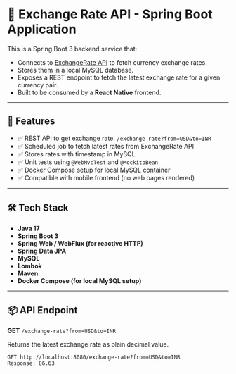 # 💱 Exchange Rate API - Spring Boot Application

This is a Spring Boot 3 backend service that:
- Connects to [ExchangeRate API](https://www.exchangerate-api.com) to fetch currency exchange rates.
- Stores them in a local MySQL database.
- Exposes a REST endpoint to fetch the latest exchange rate for a given currency pair.
- Built to be consumed by a **React Native** frontend.

---

## 🚀 Features

- ✅ REST API to get exchange rate: `/exchange-rate?from=USD&to=INR`
- ✅ Scheduled job to fetch latest rates from ExchangeRate API
- ✅ Stores rates with timestamp in MySQL
- ✅ Unit tests using `@WebMvcTest` and `@MockitoBean`
- ✅ Docker Compose setup for local MySQL container
- ✅ Compatible with mobile frontend (no web pages rendered)

---

## 🛠 Tech Stack

- **Java 17**
- **Spring Boot 3**
- **Spring Web / WebFlux (for reactive HTTP)**
- **Spring Data JPA**
- **MySQL**
- **Lombok**
- **Maven**
- **Docker Compose (for local MySQL setup)**

---

## 📦 API Endpoint

**GET** `/exchange-rate?from=USD&to=INR`

Returns the latest exchange rate as plain decimal value.

```http
GET http://localhost:8080/exchange-rate?from=USD&to=INR
Response: 86.63
